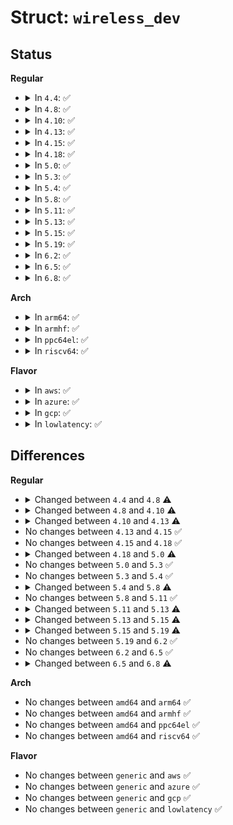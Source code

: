 # Struct: <code>wireless_dev</code>

## Status
<b>Regular</b>
<ul>
<li>
<details>
<summary>In <code>4.4</code>: ✅</summary>

```c
struct wireless_dev {
    struct wiphy *wiphy;
    enum nl80211_iftype iftype;
    struct list_head list;
    struct net_device *netdev;
    u32 identifier;
    struct list_head mgmt_registrations;
    spinlock_t mgmt_registrations_lock;
    struct mutex mtx;
    bool use_4addr;
    bool p2p_started;
    u8 address[6];
    u8 ssid[32];
    u8 ssid_len;
    u8 mesh_id_len;
    u8 mesh_id_up_len;
    struct cfg80211_conn *conn;
    struct cfg80211_cached_keys *connect_keys;
    struct list_head event_list;
    spinlock_t event_lock;
    struct cfg80211_internal_bss *current_bss;
    struct cfg80211_chan_def preset_chandef;
    struct cfg80211_chan_def chandef;
    bool ibss_fixed;
    bool ibss_dfs_possible;
    bool ps;
    int ps_timeout;
    int beacon_interval;
    u32 ap_unexpected_nlportid;
    bool cac_started;
    long unsigned int cac_start_time;
    unsigned int cac_time_ms;
    u32 owner_nlportid;
    struct (anon) wext;
};
```
</details>
</li>
<li>
<details>
<summary>In <code>4.8</code>: ✅</summary>

```c
struct wireless_dev {
    struct wiphy *wiphy;
    enum nl80211_iftype iftype;
    struct list_head list;
    struct net_device *netdev;
    u32 identifier;
    struct list_head mgmt_registrations;
    spinlock_t mgmt_registrations_lock;
    struct mutex mtx;
    bool use_4addr;
    bool p2p_started;
    u8 address[6];
    u8 ssid[32];
    u8 ssid_len;
    u8 mesh_id_len;
    u8 mesh_id_up_len;
    struct cfg80211_conn *conn;
    struct cfg80211_cached_keys *connect_keys;
    enum ieee80211_bss_type conn_bss_type;
    struct list_head event_list;
    spinlock_t event_lock;
    struct cfg80211_internal_bss *current_bss;
    struct cfg80211_chan_def preset_chandef;
    struct cfg80211_chan_def chandef;
    bool ibss_fixed;
    bool ibss_dfs_possible;
    bool ps;
    int ps_timeout;
    int beacon_interval;
    u32 ap_unexpected_nlportid;
    bool cac_started;
    long unsigned int cac_start_time;
    unsigned int cac_time_ms;
    u32 owner_nlportid;
    struct (anon) wext;
};
```
</details>
</li>
<li>
<details>
<summary>In <code>4.10</code>: ✅</summary>

```c
struct wireless_dev {
    struct wiphy *wiphy;
    enum nl80211_iftype iftype;
    struct list_head list;
    struct net_device *netdev;
    u32 identifier;
    struct list_head mgmt_registrations;
    spinlock_t mgmt_registrations_lock;
    struct mutex mtx;
    bool use_4addr;
    bool is_running;
    u8 address[6];
    u8 ssid[32];
    u8 ssid_len;
    u8 mesh_id_len;
    u8 mesh_id_up_len;
    struct cfg80211_conn *conn;
    struct cfg80211_cached_keys *connect_keys;
    enum ieee80211_bss_type conn_bss_type;
    struct list_head event_list;
    spinlock_t event_lock;
    struct cfg80211_internal_bss *current_bss;
    struct cfg80211_chan_def preset_chandef;
    struct cfg80211_chan_def chandef;
    bool ibss_fixed;
    bool ibss_dfs_possible;
    bool ps;
    int ps_timeout;
    int beacon_interval;
    u32 ap_unexpected_nlportid;
    bool cac_started;
    long unsigned int cac_start_time;
    unsigned int cac_time_ms;
    u32 owner_nlportid;
    struct (anon) wext;
};
```
</details>
</li>
<li>
<details>
<summary>In <code>4.13</code>: ✅</summary>

```c
struct wireless_dev {
    struct wiphy *wiphy;
    enum nl80211_iftype iftype;
    struct list_head list;
    struct net_device *netdev;
    u32 identifier;
    struct list_head mgmt_registrations;
    spinlock_t mgmt_registrations_lock;
    struct mutex mtx;
    bool use_4addr;
    bool is_running;
    u8 address[6];
    u8 ssid[32];
    u8 ssid_len;
    u8 mesh_id_len;
    u8 mesh_id_up_len;
    struct cfg80211_conn *conn;
    struct cfg80211_cached_keys *connect_keys;
    enum ieee80211_bss_type conn_bss_type;
    u32 conn_owner_nlportid;
    struct work_struct disconnect_wk;
    u8 disconnect_bssid[6];
    struct list_head event_list;
    spinlock_t event_lock;
    struct cfg80211_internal_bss *current_bss;
    struct cfg80211_chan_def preset_chandef;
    struct cfg80211_chan_def chandef;
    bool ibss_fixed;
    bool ibss_dfs_possible;
    bool ps;
    int ps_timeout;
    int beacon_interval;
    u32 ap_unexpected_nlportid;
    u32 owner_nlportid;
    bool nl_owner_dead;
    bool cac_started;
    long unsigned int cac_start_time;
    unsigned int cac_time_ms;
    struct (anon) wext;
    struct cfg80211_cqm_config *cqm_config;
};
```
</details>
</li>
<li>
<details>
<summary>In <code>4.15</code>: ✅</summary>

```c
struct wireless_dev {
    struct wiphy *wiphy;
    enum nl80211_iftype iftype;
    struct list_head list;
    struct net_device *netdev;
    u32 identifier;
    struct list_head mgmt_registrations;
    spinlock_t mgmt_registrations_lock;
    struct mutex mtx;
    bool use_4addr;
    bool is_running;
    u8 address[6];
    u8 ssid[32];
    u8 ssid_len;
    u8 mesh_id_len;
    u8 mesh_id_up_len;
    struct cfg80211_conn *conn;
    struct cfg80211_cached_keys *connect_keys;
    enum ieee80211_bss_type conn_bss_type;
    u32 conn_owner_nlportid;
    struct work_struct disconnect_wk;
    u8 disconnect_bssid[6];
    struct list_head event_list;
    spinlock_t event_lock;
    struct cfg80211_internal_bss *current_bss;
    struct cfg80211_chan_def preset_chandef;
    struct cfg80211_chan_def chandef;
    bool ibss_fixed;
    bool ibss_dfs_possible;
    bool ps;
    int ps_timeout;
    int beacon_interval;
    u32 ap_unexpected_nlportid;
    u32 owner_nlportid;
    bool nl_owner_dead;
    bool cac_started;
    long unsigned int cac_start_time;
    unsigned int cac_time_ms;
    struct (anon) wext;
    struct cfg80211_cqm_config *cqm_config;
};
```
</details>
</li>
<li>
<details>
<summary>In <code>4.18</code>: ✅</summary>

```c
struct wireless_dev {
    struct wiphy *wiphy;
    enum nl80211_iftype iftype;
    struct list_head list;
    struct net_device *netdev;
    u32 identifier;
    struct list_head mgmt_registrations;
    spinlock_t mgmt_registrations_lock;
    struct mutex mtx;
    bool use_4addr;
    bool is_running;
    u8 address[6];
    u8 ssid[32];
    u8 ssid_len;
    u8 mesh_id_len;
    u8 mesh_id_up_len;
    struct cfg80211_conn *conn;
    struct cfg80211_cached_keys *connect_keys;
    enum ieee80211_bss_type conn_bss_type;
    u32 conn_owner_nlportid;
    struct work_struct disconnect_wk;
    u8 disconnect_bssid[6];
    struct list_head event_list;
    spinlock_t event_lock;
    struct cfg80211_internal_bss *current_bss;
    struct cfg80211_chan_def preset_chandef;
    struct cfg80211_chan_def chandef;
    bool ibss_fixed;
    bool ibss_dfs_possible;
    bool ps;
    int ps_timeout;
    int beacon_interval;
    u32 ap_unexpected_nlportid;
    u32 owner_nlportid;
    bool nl_owner_dead;
    bool cac_started;
    long unsigned int cac_start_time;
    unsigned int cac_time_ms;
    struct (anon) wext;
    struct cfg80211_cqm_config *cqm_config;
};
```
</details>
</li>
<li>
<details>
<summary>In <code>5.0</code>: ✅</summary>

```c
struct wireless_dev {
    struct wiphy *wiphy;
    enum nl80211_iftype iftype;
    struct list_head list;
    struct net_device *netdev;
    u32 identifier;
    struct list_head mgmt_registrations;
    spinlock_t mgmt_registrations_lock;
    struct mutex mtx;
    bool use_4addr;
    bool is_running;
    u8 address[6];
    u8 ssid[32];
    u8 ssid_len;
    u8 mesh_id_len;
    u8 mesh_id_up_len;
    struct cfg80211_conn *conn;
    struct cfg80211_cached_keys *connect_keys;
    enum ieee80211_bss_type conn_bss_type;
    u32 conn_owner_nlportid;
    struct work_struct disconnect_wk;
    u8 disconnect_bssid[6];
    struct list_head event_list;
    spinlock_t event_lock;
    struct cfg80211_internal_bss *current_bss;
    struct cfg80211_chan_def preset_chandef;
    struct cfg80211_chan_def chandef;
    bool ibss_fixed;
    bool ibss_dfs_possible;
    bool ps;
    int ps_timeout;
    int beacon_interval;
    u32 ap_unexpected_nlportid;
    u32 owner_nlportid;
    bool nl_owner_dead;
    bool cac_started;
    long unsigned int cac_start_time;
    unsigned int cac_time_ms;
    struct (anon) wext;
    struct cfg80211_cqm_config *cqm_config;
    struct list_head pmsr_list;
    spinlock_t pmsr_lock;
    struct work_struct pmsr_free_wk;
};
```
</details>
</li>
<li>
<details>
<summary>In <code>5.3</code>: ✅</summary>

```c
struct wireless_dev {
    struct wiphy *wiphy;
    enum nl80211_iftype iftype;
    struct list_head list;
    struct net_device *netdev;
    u32 identifier;
    struct list_head mgmt_registrations;
    spinlock_t mgmt_registrations_lock;
    struct mutex mtx;
    bool use_4addr;
    bool is_running;
    u8 address[6];
    u8 ssid[32];
    u8 ssid_len;
    u8 mesh_id_len;
    u8 mesh_id_up_len;
    struct cfg80211_conn *conn;
    struct cfg80211_cached_keys *connect_keys;
    enum ieee80211_bss_type conn_bss_type;
    u32 conn_owner_nlportid;
    struct work_struct disconnect_wk;
    u8 disconnect_bssid[6];
    struct list_head event_list;
    spinlock_t event_lock;
    struct cfg80211_internal_bss *current_bss;
    struct cfg80211_chan_def preset_chandef;
    struct cfg80211_chan_def chandef;
    bool ibss_fixed;
    bool ibss_dfs_possible;
    bool ps;
    int ps_timeout;
    int beacon_interval;
    u32 ap_unexpected_nlportid;
    u32 owner_nlportid;
    bool nl_owner_dead;
    bool cac_started;
    long unsigned int cac_start_time;
    unsigned int cac_time_ms;
    struct (anon) wext;
    struct cfg80211_cqm_config *cqm_config;
    struct list_head pmsr_list;
    spinlock_t pmsr_lock;
    struct work_struct pmsr_free_wk;
};
```
</details>
</li>
<li>
<details>
<summary>In <code>5.4</code>: ✅</summary>

```c
struct wireless_dev {
    struct wiphy *wiphy;
    enum nl80211_iftype iftype;
    struct list_head list;
    struct net_device *netdev;
    u32 identifier;
    struct list_head mgmt_registrations;
    spinlock_t mgmt_registrations_lock;
    struct mutex mtx;
    bool use_4addr;
    bool is_running;
    u8 address[6];
    u8 ssid[32];
    u8 ssid_len;
    u8 mesh_id_len;
    u8 mesh_id_up_len;
    struct cfg80211_conn *conn;
    struct cfg80211_cached_keys *connect_keys;
    enum ieee80211_bss_type conn_bss_type;
    u32 conn_owner_nlportid;
    struct work_struct disconnect_wk;
    u8 disconnect_bssid[6];
    struct list_head event_list;
    spinlock_t event_lock;
    struct cfg80211_internal_bss *current_bss;
    struct cfg80211_chan_def preset_chandef;
    struct cfg80211_chan_def chandef;
    bool ibss_fixed;
    bool ibss_dfs_possible;
    bool ps;
    int ps_timeout;
    int beacon_interval;
    u32 ap_unexpected_nlportid;
    u32 owner_nlportid;
    bool nl_owner_dead;
    bool cac_started;
    long unsigned int cac_start_time;
    unsigned int cac_time_ms;
    struct (anon) wext;
    struct cfg80211_cqm_config *cqm_config;
    struct list_head pmsr_list;
    spinlock_t pmsr_lock;
    struct work_struct pmsr_free_wk;
};
```
</details>
</li>
<li>
<details>
<summary>In <code>5.8</code>: ✅</summary>

```c
struct wireless_dev {
    struct wiphy *wiphy;
    enum nl80211_iftype iftype;
    struct list_head list;
    struct net_device *netdev;
    u32 identifier;
    struct list_head mgmt_registrations;
    spinlock_t mgmt_registrations_lock;
    u8 mgmt_registrations_need_update;
    struct mutex mtx;
    bool use_4addr;
    bool is_running;
    u8 address[6];
    u8 ssid[32];
    u8 ssid_len;
    u8 mesh_id_len;
    u8 mesh_id_up_len;
    struct cfg80211_conn *conn;
    struct cfg80211_cached_keys *connect_keys;
    enum ieee80211_bss_type conn_bss_type;
    u32 conn_owner_nlportid;
    struct work_struct disconnect_wk;
    u8 disconnect_bssid[6];
    struct list_head event_list;
    spinlock_t event_lock;
    struct cfg80211_internal_bss *current_bss;
    struct cfg80211_chan_def preset_chandef;
    struct cfg80211_chan_def chandef;
    bool ibss_fixed;
    bool ibss_dfs_possible;
    bool ps;
    int ps_timeout;
    int beacon_interval;
    u32 ap_unexpected_nlportid;
    u32 owner_nlportid;
    bool nl_owner_dead;
    bool cac_started;
    long unsigned int cac_start_time;
    unsigned int cac_time_ms;
    struct (anon) wext;
    struct cfg80211_cqm_config *cqm_config;
    struct list_head pmsr_list;
    spinlock_t pmsr_lock;
    struct work_struct pmsr_free_wk;
    long unsigned int unprot_beacon_reported;
};
```
</details>
</li>
<li>
<details>
<summary>In <code>5.11</code>: ✅</summary>

```c
struct wireless_dev {
    struct wiphy *wiphy;
    enum nl80211_iftype iftype;
    struct list_head list;
    struct net_device *netdev;
    u32 identifier;
    struct list_head mgmt_registrations;
    spinlock_t mgmt_registrations_lock;
    u8 mgmt_registrations_need_update;
    struct mutex mtx;
    bool use_4addr;
    bool is_running;
    u8 address[6];
    u8 ssid[32];
    u8 ssid_len;
    u8 mesh_id_len;
    u8 mesh_id_up_len;
    struct cfg80211_conn *conn;
    struct cfg80211_cached_keys *connect_keys;
    enum ieee80211_bss_type conn_bss_type;
    u32 conn_owner_nlportid;
    struct work_struct disconnect_wk;
    u8 disconnect_bssid[6];
    struct list_head event_list;
    spinlock_t event_lock;
    struct cfg80211_internal_bss *current_bss;
    struct cfg80211_chan_def preset_chandef;
    struct cfg80211_chan_def chandef;
    bool ibss_fixed;
    bool ibss_dfs_possible;
    bool ps;
    int ps_timeout;
    int beacon_interval;
    u32 ap_unexpected_nlportid;
    u32 owner_nlportid;
    bool nl_owner_dead;
    bool cac_started;
    long unsigned int cac_start_time;
    unsigned int cac_time_ms;
    struct (anon) wext;
    struct cfg80211_cqm_config *cqm_config;
    struct list_head pmsr_list;
    spinlock_t pmsr_lock;
    struct work_struct pmsr_free_wk;
    long unsigned int unprot_beacon_reported;
};
```
</details>
</li>
<li>
<details>
<summary>In <code>5.13</code>: ✅</summary>

```c
struct wireless_dev {
    struct wiphy *wiphy;
    enum nl80211_iftype iftype;
    struct list_head list;
    struct net_device *netdev;
    u32 identifier;
    struct list_head mgmt_registrations;
    spinlock_t mgmt_registrations_lock;
    u8 mgmt_registrations_need_update;
    struct mutex mtx;
    bool use_4addr;
    bool is_running;
    bool registered;
    bool registering;
    u8 address[6];
    u8 ssid[32];
    u8 ssid_len;
    u8 mesh_id_len;
    u8 mesh_id_up_len;
    struct cfg80211_conn *conn;
    struct cfg80211_cached_keys *connect_keys;
    enum ieee80211_bss_type conn_bss_type;
    u32 conn_owner_nlportid;
    struct work_struct disconnect_wk;
    u8 disconnect_bssid[6];
    struct list_head event_list;
    spinlock_t event_lock;
    struct cfg80211_internal_bss *current_bss;
    struct cfg80211_chan_def preset_chandef;
    struct cfg80211_chan_def chandef;
    bool ibss_fixed;
    bool ibss_dfs_possible;
    bool ps;
    int ps_timeout;
    int beacon_interval;
    u32 ap_unexpected_nlportid;
    u32 owner_nlportid;
    bool nl_owner_dead;
    bool cac_started;
    long unsigned int cac_start_time;
    unsigned int cac_time_ms;
    struct (anon) wext;
    struct cfg80211_cqm_config *cqm_config;
    struct list_head pmsr_list;
    spinlock_t pmsr_lock;
    struct work_struct pmsr_free_wk;
    long unsigned int unprot_beacon_reported;
};
```
</details>
</li>
<li>
<details>
<summary>In <code>5.15</code>: ✅</summary>

```c
struct wireless_dev {
    struct wiphy *wiphy;
    enum nl80211_iftype iftype;
    struct list_head list;
    struct net_device *netdev;
    u32 identifier;
    struct list_head mgmt_registrations;
    u8 mgmt_registrations_need_update;
    struct mutex mtx;
    bool use_4addr;
    bool is_running;
    bool registered;
    bool registering;
    u8 address[6];
    u8 ssid[32];
    u8 ssid_len;
    u8 mesh_id_len;
    u8 mesh_id_up_len;
    struct cfg80211_conn *conn;
    struct cfg80211_cached_keys *connect_keys;
    enum ieee80211_bss_type conn_bss_type;
    u32 conn_owner_nlportid;
    struct work_struct disconnect_wk;
    u8 disconnect_bssid[6];
    struct list_head event_list;
    spinlock_t event_lock;
    struct cfg80211_internal_bss *current_bss;
    struct cfg80211_chan_def preset_chandef;
    struct cfg80211_chan_def chandef;
    bool ibss_fixed;
    bool ibss_dfs_possible;
    bool ps;
    int ps_timeout;
    int beacon_interval;
    u32 ap_unexpected_nlportid;
    u32 owner_nlportid;
    bool nl_owner_dead;
    bool cac_started;
    long unsigned int cac_start_time;
    unsigned int cac_time_ms;
    struct (anon) wext;
    struct cfg80211_cqm_config *cqm_config;
    struct list_head pmsr_list;
    spinlock_t pmsr_lock;
    struct work_struct pmsr_free_wk;
    long unsigned int unprot_beacon_reported;
};
```
</details>
</li>
<li>
<details>
<summary>In <code>5.19</code>: ✅</summary>

```c
struct wireless_dev {
    struct wiphy *wiphy;
    enum nl80211_iftype iftype;
    struct list_head list;
    struct net_device *netdev;
    u32 identifier;
    struct list_head mgmt_registrations;
    u8 mgmt_registrations_need_update;
    struct mutex mtx;
    bool use_4addr;
    bool is_running;
    bool registered;
    bool registering;
    u8 address[6];
    struct cfg80211_conn *conn;
    struct cfg80211_cached_keys *connect_keys;
    enum ieee80211_bss_type conn_bss_type;
    u32 conn_owner_nlportid;
    struct work_struct disconnect_wk;
    u8 disconnect_bssid[6];
    struct list_head event_list;
    spinlock_t event_lock;
    u8 connected;
    bool ps;
    int ps_timeout;
    u32 ap_unexpected_nlportid;
    u32 owner_nlportid;
    bool nl_owner_dead;
    bool cac_started;
    long unsigned int cac_start_time;
    unsigned int cac_time_ms;
    struct (anon) wext;
    struct cfg80211_cqm_config *cqm_config;
    struct list_head pmsr_list;
    spinlock_t pmsr_lock;
    struct work_struct pmsr_free_wk;
    long unsigned int unprot_beacon_reported;
    union (anon) u;
    struct (anon) links[15];
    u16 valid_links;
};
```
</details>
</li>
<li>
<details>
<summary>In <code>6.2</code>: ✅</summary>

```c
struct wireless_dev {
    struct wiphy *wiphy;
    enum nl80211_iftype iftype;
    struct list_head list;
    struct net_device *netdev;
    u32 identifier;
    struct list_head mgmt_registrations;
    u8 mgmt_registrations_need_update;
    struct mutex mtx;
    bool use_4addr;
    bool is_running;
    bool registered;
    bool registering;
    u8 address[6];
    struct cfg80211_conn *conn;
    struct cfg80211_cached_keys *connect_keys;
    enum ieee80211_bss_type conn_bss_type;
    u32 conn_owner_nlportid;
    struct work_struct disconnect_wk;
    u8 disconnect_bssid[6];
    struct list_head event_list;
    spinlock_t event_lock;
    u8 connected;
    bool ps;
    int ps_timeout;
    u32 ap_unexpected_nlportid;
    u32 owner_nlportid;
    bool nl_owner_dead;
    bool cac_started;
    long unsigned int cac_start_time;
    unsigned int cac_time_ms;
    struct (anon) wext;
    struct cfg80211_cqm_config *cqm_config;
    struct list_head pmsr_list;
    spinlock_t pmsr_lock;
    struct work_struct pmsr_free_wk;
    long unsigned int unprot_beacon_reported;
    union (anon) u;
    struct (anon) links[15];
    u16 valid_links;
};
```
</details>
</li>
<li>
<details>
<summary>In <code>6.5</code>: ✅</summary>

```c
struct wireless_dev {
    struct wiphy *wiphy;
    enum nl80211_iftype iftype;
    struct list_head list;
    struct net_device *netdev;
    u32 identifier;
    struct list_head mgmt_registrations;
    u8 mgmt_registrations_need_update;
    struct mutex mtx;
    bool use_4addr;
    bool is_running;
    bool registered;
    bool registering;
    u8 address[6];
    struct cfg80211_conn *conn;
    struct cfg80211_cached_keys *connect_keys;
    enum ieee80211_bss_type conn_bss_type;
    u32 conn_owner_nlportid;
    struct work_struct disconnect_wk;
    u8 disconnect_bssid[6];
    struct list_head event_list;
    spinlock_t event_lock;
    u8 connected;
    bool ps;
    int ps_timeout;
    u32 ap_unexpected_nlportid;
    u32 owner_nlportid;
    bool nl_owner_dead;
    bool cac_started;
    long unsigned int cac_start_time;
    unsigned int cac_time_ms;
    struct (anon) wext;
    struct cfg80211_cqm_config *cqm_config;
    struct list_head pmsr_list;
    spinlock_t pmsr_lock;
    struct work_struct pmsr_free_wk;
    long unsigned int unprot_beacon_reported;
    union (anon) u;
    struct (anon) links[15];
    u16 valid_links;
};
```
</details>
</li>
<li>
<details>
<summary>In <code>6.8</code>: ✅</summary>

```c
struct wireless_dev {
    struct wiphy *wiphy;
    enum nl80211_iftype iftype;
    struct list_head list;
    struct net_device *netdev;
    u32 identifier;
    struct list_head mgmt_registrations;
    u8 mgmt_registrations_need_update;
    bool use_4addr;
    bool is_running;
    bool registered;
    bool registering;
    u8 address[6];
    struct cfg80211_conn *conn;
    struct cfg80211_cached_keys *connect_keys;
    enum ieee80211_bss_type conn_bss_type;
    u32 conn_owner_nlportid;
    struct work_struct disconnect_wk;
    u8 disconnect_bssid[6];
    struct list_head event_list;
    spinlock_t event_lock;
    u8 connected;
    bool ps;
    int ps_timeout;
    u32 ap_unexpected_nlportid;
    u32 owner_nlportid;
    bool nl_owner_dead;
    bool cac_started;
    long unsigned int cac_start_time;
    unsigned int cac_time_ms;
    struct (anon) wext;
    struct wiphy_work cqm_rssi_work;
    struct cfg80211_cqm_config *cqm_config;
    struct list_head pmsr_list;
    spinlock_t pmsr_lock;
    struct work_struct pmsr_free_wk;
    long unsigned int unprot_beacon_reported;
    union (anon) u;
    struct (anon) links[15];
    u16 valid_links;
};
```
</details>
</li>
</ul>
<b>Arch</b>
<ul>
<li>
<details>
<summary>In <code>arm64</code>: ✅</summary>

```c
struct wireless_dev {
    struct wiphy *wiphy;
    enum nl80211_iftype iftype;
    struct list_head list;
    struct net_device *netdev;
    u32 identifier;
    struct list_head mgmt_registrations;
    spinlock_t mgmt_registrations_lock;
    struct mutex mtx;
    bool use_4addr;
    bool is_running;
    u8 address[6];
    u8 ssid[32];
    u8 ssid_len;
    u8 mesh_id_len;
    u8 mesh_id_up_len;
    struct cfg80211_conn *conn;
    struct cfg80211_cached_keys *connect_keys;
    enum ieee80211_bss_type conn_bss_type;
    u32 conn_owner_nlportid;
    struct work_struct disconnect_wk;
    u8 disconnect_bssid[6];
    struct list_head event_list;
    spinlock_t event_lock;
    struct cfg80211_internal_bss *current_bss;
    struct cfg80211_chan_def preset_chandef;
    struct cfg80211_chan_def chandef;
    bool ibss_fixed;
    bool ibss_dfs_possible;
    bool ps;
    int ps_timeout;
    int beacon_interval;
    u32 ap_unexpected_nlportid;
    u32 owner_nlportid;
    bool nl_owner_dead;
    bool cac_started;
    long unsigned int cac_start_time;
    unsigned int cac_time_ms;
    struct (anon) wext;
    struct cfg80211_cqm_config *cqm_config;
    struct list_head pmsr_list;
    spinlock_t pmsr_lock;
    struct work_struct pmsr_free_wk;
};
```
</details>
</li>
<li>
<details>
<summary>In <code>armhf</code>: ✅</summary>

```c
struct wireless_dev {
    struct wiphy *wiphy;
    enum nl80211_iftype iftype;
    struct list_head list;
    struct net_device *netdev;
    u32 identifier;
    struct list_head mgmt_registrations;
    spinlock_t mgmt_registrations_lock;
    struct mutex mtx;
    bool use_4addr;
    bool is_running;
    u8 address[6];
    u8 ssid[32];
    u8 ssid_len;
    u8 mesh_id_len;
    u8 mesh_id_up_len;
    struct cfg80211_conn *conn;
    struct cfg80211_cached_keys *connect_keys;
    enum ieee80211_bss_type conn_bss_type;
    u32 conn_owner_nlportid;
    struct work_struct disconnect_wk;
    u8 disconnect_bssid[6];
    struct list_head event_list;
    spinlock_t event_lock;
    struct cfg80211_internal_bss *current_bss;
    struct cfg80211_chan_def preset_chandef;
    struct cfg80211_chan_def chandef;
    bool ibss_fixed;
    bool ibss_dfs_possible;
    bool ps;
    int ps_timeout;
    int beacon_interval;
    u32 ap_unexpected_nlportid;
    u32 owner_nlportid;
    bool nl_owner_dead;
    bool cac_started;
    long unsigned int cac_start_time;
    unsigned int cac_time_ms;
    struct (anon) wext;
    struct cfg80211_cqm_config *cqm_config;
    struct list_head pmsr_list;
    spinlock_t pmsr_lock;
    struct work_struct pmsr_free_wk;
};
```
</details>
</li>
<li>
<details>
<summary>In <code>ppc64el</code>: ✅</summary>

```c
struct wireless_dev {
    struct wiphy *wiphy;
    enum nl80211_iftype iftype;
    struct list_head list;
    struct net_device *netdev;
    u32 identifier;
    struct list_head mgmt_registrations;
    spinlock_t mgmt_registrations_lock;
    struct mutex mtx;
    bool use_4addr;
    bool is_running;
    u8 address[6];
    u8 ssid[32];
    u8 ssid_len;
    u8 mesh_id_len;
    u8 mesh_id_up_len;
    struct cfg80211_conn *conn;
    struct cfg80211_cached_keys *connect_keys;
    enum ieee80211_bss_type conn_bss_type;
    u32 conn_owner_nlportid;
    struct work_struct disconnect_wk;
    u8 disconnect_bssid[6];
    struct list_head event_list;
    spinlock_t event_lock;
    struct cfg80211_internal_bss *current_bss;
    struct cfg80211_chan_def preset_chandef;
    struct cfg80211_chan_def chandef;
    bool ibss_fixed;
    bool ibss_dfs_possible;
    bool ps;
    int ps_timeout;
    int beacon_interval;
    u32 ap_unexpected_nlportid;
    u32 owner_nlportid;
    bool nl_owner_dead;
    bool cac_started;
    long unsigned int cac_start_time;
    unsigned int cac_time_ms;
    struct (anon) wext;
    struct cfg80211_cqm_config *cqm_config;
    struct list_head pmsr_list;
    spinlock_t pmsr_lock;
    struct work_struct pmsr_free_wk;
};
```
</details>
</li>
<li>
<details>
<summary>In <code>riscv64</code>: ✅</summary>

```c
struct wireless_dev {
    struct wiphy *wiphy;
    enum nl80211_iftype iftype;
    struct list_head list;
    struct net_device *netdev;
    u32 identifier;
    struct list_head mgmt_registrations;
    spinlock_t mgmt_registrations_lock;
    struct mutex mtx;
    bool use_4addr;
    bool is_running;
    u8 address[6];
    u8 ssid[32];
    u8 ssid_len;
    u8 mesh_id_len;
    u8 mesh_id_up_len;
    struct cfg80211_conn *conn;
    struct cfg80211_cached_keys *connect_keys;
    enum ieee80211_bss_type conn_bss_type;
    u32 conn_owner_nlportid;
    struct work_struct disconnect_wk;
    u8 disconnect_bssid[6];
    struct list_head event_list;
    spinlock_t event_lock;
    struct cfg80211_internal_bss *current_bss;
    struct cfg80211_chan_def preset_chandef;
    struct cfg80211_chan_def chandef;
    bool ibss_fixed;
    bool ibss_dfs_possible;
    bool ps;
    int ps_timeout;
    int beacon_interval;
    u32 ap_unexpected_nlportid;
    u32 owner_nlportid;
    bool nl_owner_dead;
    bool cac_started;
    long unsigned int cac_start_time;
    unsigned int cac_time_ms;
    struct (anon) wext;
    struct cfg80211_cqm_config *cqm_config;
    struct list_head pmsr_list;
    spinlock_t pmsr_lock;
    struct work_struct pmsr_free_wk;
};
```
</details>
</li>
</ul>
<b>Flavor</b>
<ul>
<li>
<details>
<summary>In <code>aws</code>: ✅</summary>

```c
struct wireless_dev {
    struct wiphy *wiphy;
    enum nl80211_iftype iftype;
    struct list_head list;
    struct net_device *netdev;
    u32 identifier;
    struct list_head mgmt_registrations;
    spinlock_t mgmt_registrations_lock;
    struct mutex mtx;
    bool use_4addr;
    bool is_running;
    u8 address[6];
    u8 ssid[32];
    u8 ssid_len;
    u8 mesh_id_len;
    u8 mesh_id_up_len;
    struct cfg80211_conn *conn;
    struct cfg80211_cached_keys *connect_keys;
    enum ieee80211_bss_type conn_bss_type;
    u32 conn_owner_nlportid;
    struct work_struct disconnect_wk;
    u8 disconnect_bssid[6];
    struct list_head event_list;
    spinlock_t event_lock;
    struct cfg80211_internal_bss *current_bss;
    struct cfg80211_chan_def preset_chandef;
    struct cfg80211_chan_def chandef;
    bool ibss_fixed;
    bool ibss_dfs_possible;
    bool ps;
    int ps_timeout;
    int beacon_interval;
    u32 ap_unexpected_nlportid;
    u32 owner_nlportid;
    bool nl_owner_dead;
    bool cac_started;
    long unsigned int cac_start_time;
    unsigned int cac_time_ms;
    struct (anon) wext;
    struct cfg80211_cqm_config *cqm_config;
    struct list_head pmsr_list;
    spinlock_t pmsr_lock;
    struct work_struct pmsr_free_wk;
};
```
</details>
</li>
<li>
<details>
<summary>In <code>azure</code>: ✅</summary>

```c
struct wireless_dev {
    struct wiphy *wiphy;
    enum nl80211_iftype iftype;
    struct list_head list;
    struct net_device *netdev;
    u32 identifier;
    struct list_head mgmt_registrations;
    spinlock_t mgmt_registrations_lock;
    struct mutex mtx;
    bool use_4addr;
    bool is_running;
    u8 address[6];
    u8 ssid[32];
    u8 ssid_len;
    u8 mesh_id_len;
    u8 mesh_id_up_len;
    struct cfg80211_conn *conn;
    struct cfg80211_cached_keys *connect_keys;
    enum ieee80211_bss_type conn_bss_type;
    u32 conn_owner_nlportid;
    struct work_struct disconnect_wk;
    u8 disconnect_bssid[6];
    struct list_head event_list;
    spinlock_t event_lock;
    struct cfg80211_internal_bss *current_bss;
    struct cfg80211_chan_def preset_chandef;
    struct cfg80211_chan_def chandef;
    bool ibss_fixed;
    bool ibss_dfs_possible;
    bool ps;
    int ps_timeout;
    int beacon_interval;
    u32 ap_unexpected_nlportid;
    u32 owner_nlportid;
    bool nl_owner_dead;
    bool cac_started;
    long unsigned int cac_start_time;
    unsigned int cac_time_ms;
    struct (anon) wext;
    struct cfg80211_cqm_config *cqm_config;
    struct list_head pmsr_list;
    spinlock_t pmsr_lock;
    struct work_struct pmsr_free_wk;
};
```
</details>
</li>
<li>
<details>
<summary>In <code>gcp</code>: ✅</summary>

```c
struct wireless_dev {
    struct wiphy *wiphy;
    enum nl80211_iftype iftype;
    struct list_head list;
    struct net_device *netdev;
    u32 identifier;
    struct list_head mgmt_registrations;
    spinlock_t mgmt_registrations_lock;
    struct mutex mtx;
    bool use_4addr;
    bool is_running;
    u8 address[6];
    u8 ssid[32];
    u8 ssid_len;
    u8 mesh_id_len;
    u8 mesh_id_up_len;
    struct cfg80211_conn *conn;
    struct cfg80211_cached_keys *connect_keys;
    enum ieee80211_bss_type conn_bss_type;
    u32 conn_owner_nlportid;
    struct work_struct disconnect_wk;
    u8 disconnect_bssid[6];
    struct list_head event_list;
    spinlock_t event_lock;
    struct cfg80211_internal_bss *current_bss;
    struct cfg80211_chan_def preset_chandef;
    struct cfg80211_chan_def chandef;
    bool ibss_fixed;
    bool ibss_dfs_possible;
    bool ps;
    int ps_timeout;
    int beacon_interval;
    u32 ap_unexpected_nlportid;
    u32 owner_nlportid;
    bool nl_owner_dead;
    bool cac_started;
    long unsigned int cac_start_time;
    unsigned int cac_time_ms;
    struct (anon) wext;
    struct cfg80211_cqm_config *cqm_config;
    struct list_head pmsr_list;
    spinlock_t pmsr_lock;
    struct work_struct pmsr_free_wk;
};
```
</details>
</li>
<li>
<details>
<summary>In <code>lowlatency</code>: ✅</summary>

```c
struct wireless_dev {
    struct wiphy *wiphy;
    enum nl80211_iftype iftype;
    struct list_head list;
    struct net_device *netdev;
    u32 identifier;
    struct list_head mgmt_registrations;
    spinlock_t mgmt_registrations_lock;
    struct mutex mtx;
    bool use_4addr;
    bool is_running;
    u8 address[6];
    u8 ssid[32];
    u8 ssid_len;
    u8 mesh_id_len;
    u8 mesh_id_up_len;
    struct cfg80211_conn *conn;
    struct cfg80211_cached_keys *connect_keys;
    enum ieee80211_bss_type conn_bss_type;
    u32 conn_owner_nlportid;
    struct work_struct disconnect_wk;
    u8 disconnect_bssid[6];
    struct list_head event_list;
    spinlock_t event_lock;
    struct cfg80211_internal_bss *current_bss;
    struct cfg80211_chan_def preset_chandef;
    struct cfg80211_chan_def chandef;
    bool ibss_fixed;
    bool ibss_dfs_possible;
    bool ps;
    int ps_timeout;
    int beacon_interval;
    u32 ap_unexpected_nlportid;
    u32 owner_nlportid;
    bool nl_owner_dead;
    bool cac_started;
    long unsigned int cac_start_time;
    unsigned int cac_time_ms;
    struct (anon) wext;
    struct cfg80211_cqm_config *cqm_config;
    struct list_head pmsr_list;
    spinlock_t pmsr_lock;
    struct work_struct pmsr_free_wk;
};
```
</details>
</li>
</ul>

## Differences
<b>Regular</b>
<ul>
<li>
<details>
<summary>Changed between <code>4.4</code> and <code>4.8</code> ⚠️</summary>
<ul>
<li>
<b>Field added. </b>
<code>enum ieee80211_bss_type conn_bss_type</code>
</li>
</ul>
</details>
</li>
<li>
<details>
<summary>Changed between <code>4.8</code> and <code>4.10</code> ⚠️</summary>
<ul>
<li>
<b>Field added. </b>
<code>bool is_running</code>
</li>
<li>
<b>Field removed. </b>
<code>bool p2p_started</code>
</li>
</ul>
</details>
</li>
<li>
<details>
<summary>Changed between <code>4.10</code> and <code>4.13</code> ⚠️</summary>
<ul>
<li>
<b>Field added. </b>
<code>u32 conn_owner_nlportid</code>
</li>
<li>
<b>Field added. </b>
<code>struct work_struct disconnect_wk</code>
</li>
<li>
<b>Field added. </b>
<code>u8 disconnect_bssid[6]</code>
</li>
<li>
<b>Field added. </b>
<code>bool nl_owner_dead</code>
</li>
<li>
<b>Field added. </b>
<code>struct cfg80211_cqm_config *cqm_config</code>
</li>
</ul>
</details>
</li>
<li>
No changes between <code>4.13</code> and <code>4.15</code> ✅
</li>
<li>
No changes between <code>4.15</code> and <code>4.18</code> ✅
</li>
<li>
<details>
<summary>Changed between <code>4.18</code> and <code>5.0</code> ⚠️</summary>
<ul>
<li>
<b>Field added. </b>
<code>struct list_head pmsr_list</code>
</li>
<li>
<b>Field added. </b>
<code>spinlock_t pmsr_lock</code>
</li>
<li>
<b>Field added. </b>
<code>struct work_struct pmsr_free_wk</code>
</li>
</ul>
</details>
</li>
<li>
No changes between <code>5.0</code> and <code>5.3</code> ✅
</li>
<li>
No changes between <code>5.3</code> and <code>5.4</code> ✅
</li>
<li>
<details>
<summary>Changed between <code>5.4</code> and <code>5.8</code> ⚠️</summary>
<ul>
<li>
<b>Field added. </b>
<code>u8 mgmt_registrations_need_update</code>
</li>
<li>
<b>Field added. </b>
<code>long unsigned int unprot_beacon_reported</code>
</li>
</ul>
</details>
</li>
<li>
No changes between <code>5.8</code> and <code>5.11</code> ✅
</li>
<li>
<details>
<summary>Changed between <code>5.11</code> and <code>5.13</code> ⚠️</summary>
<ul>
<li>
<b>Field added. </b>
<code>bool registered</code>
</li>
<li>
<b>Field added. </b>
<code>bool registering</code>
</li>
</ul>
</details>
</li>
<li>
<details>
<summary>Changed between <code>5.13</code> and <code>5.15</code> ⚠️</summary>
<ul>
<li>
<b>Field removed. </b>
<code>spinlock_t mgmt_registrations_lock</code>
</li>
</ul>
</details>
</li>
<li>
<details>
<summary>Changed between <code>5.15</code> and <code>5.19</code> ⚠️</summary>
<ul>
<li>
<b>Field added. </b>
<code>u8 connected</code>
</li>
<li>
<b>Field added. </b>
<code>union (anon) u</code>
</li>
<li>
<b>Field added. </b>
<code>struct (anon) links[15]</code>
</li>
<li>
<b>Field added. </b>
<code>u16 valid_links</code>
</li>
<li>
<b>Field removed. </b>
<code>u8 ssid[32]</code>
</li>
<li>
<b>Field removed. </b>
<code>u8 ssid_len</code>
</li>
<li>
<b>Field removed. </b>
<code>u8 mesh_id_len</code>
</li>
<li>
<b>Field removed. </b>
<code>u8 mesh_id_up_len</code>
</li>
<li>
<b>Field removed. </b>
<code>struct cfg80211_internal_bss *current_bss</code>
</li>
<li>
<b>Field removed. </b>
<code>struct cfg80211_chan_def preset_chandef</code>
</li>
<li>
<b>Field removed. </b>
<code>struct cfg80211_chan_def chandef</code>
</li>
<li>
<b>Field removed. </b>
<code>bool ibss_fixed</code>
</li>
<li>
<b>Field removed. </b>
<code>bool ibss_dfs_possible</code>
</li>
<li>
<b>Field removed. </b>
<code>int beacon_interval</code>
</li>
</ul>
</details>
</li>
<li>
No changes between <code>5.19</code> and <code>6.2</code> ✅
</li>
<li>
No changes between <code>6.2</code> and <code>6.5</code> ✅
</li>
<li>
<details>
<summary>Changed between <code>6.5</code> and <code>6.8</code> ⚠️</summary>
<ul>
<li>
<b>Field added. </b>
<code>struct wiphy_work cqm_rssi_work</code>
</li>
<li>
<b>Field removed. </b>
<code>struct mutex mtx</code>
</li>
</ul>
</details>
</li>
</ul>
<b>Arch</b>
<ul>
<li>
No changes between <code>amd64</code> and <code>arm64</code> ✅
</li>
<li>
No changes between <code>amd64</code> and <code>armhf</code> ✅
</li>
<li>
No changes between <code>amd64</code> and <code>ppc64el</code> ✅
</li>
<li>
No changes between <code>amd64</code> and <code>riscv64</code> ✅
</li>
</ul>
<b>Flavor</b>
<ul>
<li>
No changes between <code>generic</code> and <code>aws</code> ✅
</li>
<li>
No changes between <code>generic</code> and <code>azure</code> ✅
</li>
<li>
No changes between <code>generic</code> and <code>gcp</code> ✅
</li>
<li>
No changes between <code>generic</code> and <code>lowlatency</code> ✅
</li>
</ul>
